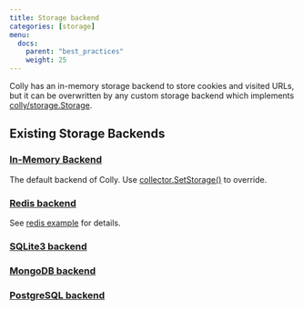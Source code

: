 ```yaml
---
title: Storage backend
categories: [storage]
menu:
  docs:
    parent: "best_practices"
    weight: 25
---
```


Colly has an in-memory storage backend to store cookies and visited URLs, but it can be overwritten by any custom storage backend which implements [colly/storage.Storage](https://godoc.org/github.com/gocolly/colly/storage#Storage).

## Existing Storage Backends

### [In-Memory Backend](https://godoc.org/github.com/gocolly/colly/storage#InMemoryStorage)

The default backend of Colly. Use [collector.SetStorage()](https://godoc.org/github.com/gocolly/colly#Collector.SetStorage) to override.


### [Redis backend](https://github.com/gocolly/redisstorage)

See [redis example](/docs/examples/redis_backend) for details.


### [SQLite3 backend](https://github.com/velebak/colly-sqlite3-storage)

### [MongoDB backend](https://github.com/zolamk/colly-mongo-storage)

### [PostgreSQL backend](https://github.com/zolamk/colly-postgres-storage)
